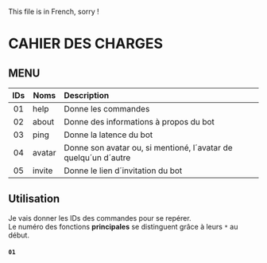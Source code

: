 This file is in French, sorry !

# CAHIER DES CHARGES

## MENU


| IDs | Noms | Description |
|:-------------:|-------------|:--------------|
| 01 | help | Donne les commandes | 
| 02 | about | Donne des informations à propos du bot |
| 03 | ping | Donne la latence du bot |
| 04 | avatar | Donne son avatar ou, si mentioné, l´avatar de quelqu´un d´autre |
| 05 | invite | Donne le lien d´invitation du bot |

## Utilisation

Je vais donner les IDs des commandes pour se repérer. <br/>
Le numéro des fonctions **principales** se distinguent grâce à leurs `*` au début.

#### `01`

